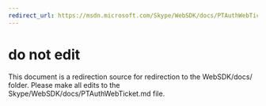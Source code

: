 ```yaml
---
redirect_url: https://msdn.microsoft.com/Skype/WebSDK/docs/PTAuthWebTicket
---
```

# do not edit
This document is a redirection source for redirection to the WebSDK/docs/ folder. Please make all edits to the Skype/WebSDK/docs/PTAuthWebTicket.md file.


